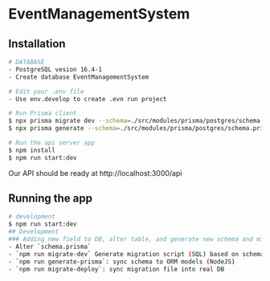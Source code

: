 # EventManagementSystem
## Installation
```bash
# DATABASE
- PostgreSQL vesion 16.4-1
- Create database EventManagementSystem
```

```bash
# Edit your .env file
- Use env.develop to create .evn run project
```

```bash
# Run Prisma client
$ npx prisma migrate dev --schema=./src/modules/prisma/postgres/schema.prisma
$ npx prisma generate --schema=./src/modules/prisma/postgres/schema.prisma
```

```bash
# Run the api server app
$ npm install
$ npm run start:dev
```

Our API should be ready at http://localhost:3000/api

## Running the app

```bash
# development
$ npm run start:dev
## Development
### Adding new field to DB, alter table, and generate new schema and migration script
- Alter `schema.prisma`
- `npm run migrate-dev` Generate migration script (SQL) based on schema vs actual DB
- `npm run generate-prisma`: sync schema to ORM models (NodeJS)
- `npm run migrate-deploy`: sync migration file into real DB
